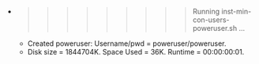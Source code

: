 * >>>>>>>>> Running inst-min-con-users-poweruser.sh ...
  * Created poweruser: Username/pwd = poweruser/poweruser.
  * Disk size = 1844704K. Space Used = 36K. Runtime = 00:00:00:01.
